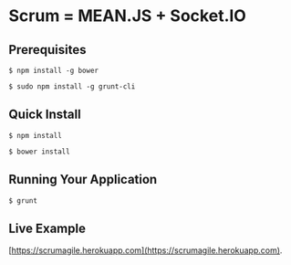 Scrum = MEAN.JS + Socket.IO
===

## Prerequisites
```
$ npm install -g bower
```
```
$ sudo npm install -g grunt-cli
```

## Quick Install
```
$ npm install
```
```
$ bower install
```

## Running Your Application
```
$ grunt
```

## Live Example
[https://scrumagile.herokuapp.com](https://scrumagile.herokuapp.com).
